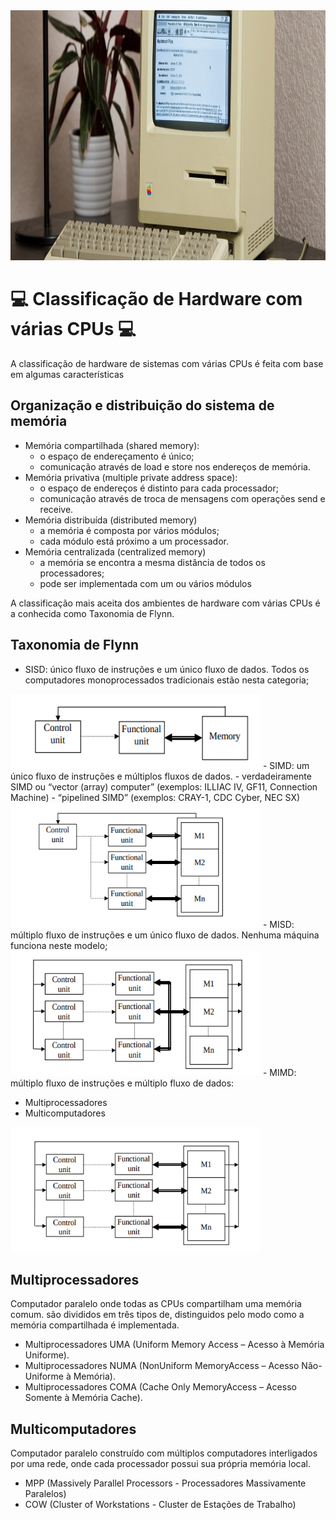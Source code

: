 
  <img width="1000" height="400" src="assets/apresentacao.jpg">

# 💻 Classificação de Hardware com várias CPUs 💻

A classificação de hardware de sistemas com várias CPUs é feita com base em algumas características
## Organização e distribuição do sistema de memória
- Memória compartilhada (shared memory):
	- o espaço de endereçamento é único;
	- comunicação através de load e store nos endereços de memória.
- Memória privativa (multiple private address space):
	- o espaço de endereços é distinto para cada processador;
	- comunicação através de troca de mensagens com operações 	send e receive.
- Memória distribuída (distributed memory)
	- a memória é composta por vários módulos;
	- cada módulo está próximo a um processador.
- Memória centralizada (centralized memory) 
	- a memória se encontra a mesma distância de todos os processadores;
	- pode ser implementada com um ou vários módulos

A classificação mais aceita dos ambientes de hardware com várias CPUs é a conhecida como Taxonomia de Flynn. 

## Taxonomia de Flynn

- SISD: único fluxo de instruções e um único fluxo de dados. Todos os
computadores monoprocessados tradicionais estão nesta categoria;

<img width="400" height="120" src="assets/sisd.png"> 
- SIMD: um único fluxo de instruções e múltiplos fluxos de dados.
	- verdadeiramente SIMD ou “vector (array) computer” (exemplos:
ILLIAC IV, GF11, Connection Machine)
	- “pipelined SIMD” (exemplos: CRAY-1, CDC Cyber, NEC SX)
<img width="400" height="200" src="assets/simd.png">
- MISD: múltiplo fluxo de instruções e um único fluxo de dados.
Nenhuma máquina funciona neste modelo;
<img width="400" height="200" src="assets/misd.png">
- MIMD: múltiplo fluxo de instruções e múltiplo fluxo de dados:

  - Multiprocessadores
  - Multicomputadores
 
  <img width="400" height="200" src="assets/mimd.png">
  
  
  ## Multiprocessadores
Computador paralelo onde todas as CPUs compartilham uma memória comum. são divididos em três tipos de, distinguidos pelo modo como a memória compartilhada é implementada.
- Multiprocessadores UMA (Uniform Memory Access – Acesso à Memória Uniforme).
- Multiprocessadores NUMA (NonUniform MemoryAccess – Acesso Não-Uniforme à Memória).
- Multiprocessadores COMA (Cache Only MemoryAccess – Acesso Somente à Memória Cache).

 ## Multicomputadores
Computador paralelo construído com múltiplos computadores interligados por uma rede, onde cada processador possui sua própria memória local.
- MPP (Massively Parallel Processors - Processadores Massivamente Paralelos)
- COW (Cluster of Workstations - Cluster de Estações de Trabalho)

